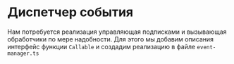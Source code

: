 # Диспетчер события

Нам потребуется реализация управляющая подписками и вызывающая обработчики по мере надобности. Для этого мы добавим описания интерфейс функции `Callable` и создадим реализацию в файле `event-manager.ts`
